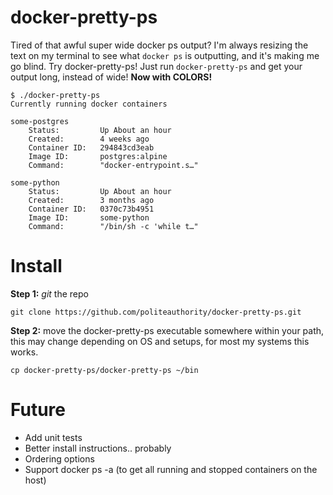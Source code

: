 # docker-pretty-ps
Tired of that awful super wide docker ps output? I'm always resizing the text on my terminal to see what ```docker ps``` is outputting, and it's making me go blind. Try docker-pretty-ps! Just run ```docker-pretty-ps``` and get your output long, instead of wide! **Now with COLORS!**

```
$ ./docker-pretty-ps
Currently running docker containers

some-postgres
    Status:         Up About an hour
    Created:        4 weeks ago
    Container ID:   294843cd3eab
    Image ID:       postgres:alpine
    Command:        "docker-entrypoint.s…"

some-python
    Status:         Up About an hour
    Created:        3 months ago
    Container ID:   0370c73b4951
    Image ID:       some-python
    Command:        "/bin/sh -c 'while t…"
```

# Install
**Step 1:** *git* the repo
```
git clone https://github.com/politeauthority/docker-pretty-ps.git
```

**Step 2:** move the docker-pretty-ps executable somewhere within your path, this may change depending on OS and setups, for most my systems this works.
```
cp docker-pretty-ps/docker-pretty-ps ~/bin
```

# Future
* Add unit tests
* Better install instructions.. probably
* Ordering options
* Support docker ps -a (to get all running and stopped containers on the host)
